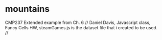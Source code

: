 # mountains
CMP237 Extended example from Ch. 6
// Daniel Davis, Javascript class, Fancy Cells HW, steamGames.js is the dataset file that i created to be used. //

